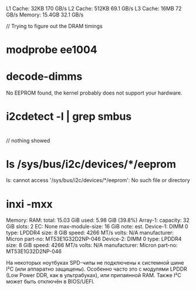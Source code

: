 L1 Cache:   32KB    170 GB/s
L2 Cache:   512KB   69.1 GB/s
L3 Cache:   16MB    72 GB/s
Memory:     15.4GB  32.1 GB/s

// Trying to figure out the DRAM timings

# modprobe ee1004 
# decode-dimms 
No EEPROM found, the kernel probably does not support your hardware.

# i2cdetect -l | grep smbus
#
// nothing showed

# ls /sys/bus/i2c/devices/*/eeprom
ls: cannot access '/sys/bus/i2c/devices/*/eeprom': No such file or directory

# inxi -mxx
Memory:
  RAM: total: 15.03 GiB used: 5.98 GiB (39.8%)
  Array-1: capacity: 32 GiB slots: 2 EC: None max-module-size: 16 GiB
    note: est.
  Device-1: DIMM 0 type: LPDDR4 size: 8 GiB speed: 4266 MT/s volts: N/A
    manufacturer: Micron part-no: MT53E1G32D2NP-046
  Device-2: DIMM 0 type: LPDDR4 size: 8 GiB speed: 4266 MT/s volts: N/A
    manufacturer: Micron part-no: MT53E1G32D2NP-046

На некоторых ноутбуках SPD-чипы не подключены к системной шине I²C (или аппаратно защищены).
Особенно часто это с модулями LPDDR (Low Power DDR, как в ультрабуках), или припаянной RAM.
Также I²C может быть отключён в BIOS/UEFI.